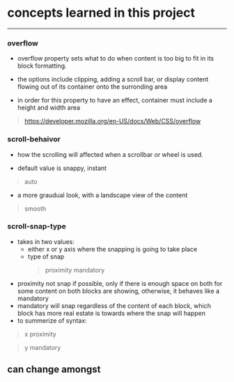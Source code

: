 # concepts learned in this project
---

### overflow
* overflow property sets what to do when content is too big to fit in its block formatting.

* the options include clipping, adding a scroll bar, or display content flowing out of its container onto the surronding area

* in order for this property to have an effect, container must include a height and width area

> https://developer.mozilla.org/en-US/docs/Web/CSS/overflow


### scroll-behaivor
* how the scrolling will affected when a scrollbar or wheel is used.

* default value is snappy, instant
> auto
* a more graudual look, with a landscape view of the content
> smooth

### scroll-snap-type
* takes in two values:
    * either x or y axis where the snapping is going to take place
    * type of snap
        > proximity
        > mandatory
* proximity not snap if possible, only if there is enough space on both for some content on both blocks are showing, otherwise, it behaves like a mandatory
* mandatory will  snap regardless of the content of each block, which block has more real estate is towards where the snap will happen
* to summerize of syntax:
> x proximity

> y mandatory
## can change amongst